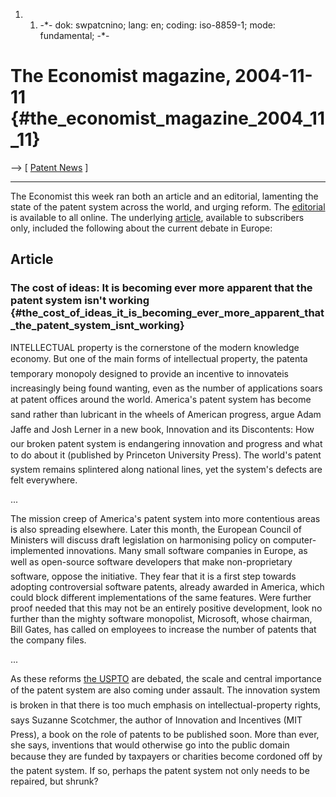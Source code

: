 1.  1.  -\*- dok: swpatcnino; lang: en; coding: iso-8859-1; mode:
        fundamental; -\*-

# The Economist magazine, 2004-11-11 {#the_economist_magazine_2004_11_11}

\--\> \[ [ Patent News](SwpatcninoEn "wikilink") \]

------------------------------------------------------------------------

The Economist this week ran both an article and an editorial, lamenting
the state of the patent system across the world, and urging reform. The
[editorial](http://www.economist.com/displaystory.cfm?story_id=3376181 "wikilink")
is available to all online. The underlying
[article](http://www.economist.com/displaystory.cfm?story_id=3388936 "wikilink"),
available to subscribers only, included the following about the current
debate in Europe:

## Article

### The cost of ideas: It is becoming ever more apparent that the patent system isn\'t working {#the_cost_of_ideas_it_is_becoming_ever_more_apparent_that_the_patent_system_isnt_working}

INTELLECTUAL property is the cornerstone of the modern knowledge
economy. But one of the main forms of intellectual property, the
patenta temporary monopoly designed to provide an incentive to
innovateis increasingly being found wanting, even as the number of
applications soars at patent offices around the world. America\'s patent
system has become sand rather than lubricant in the wheels of American
progress, argue Adam Jaffe and Josh Lerner in a new book, Innovation
and its Discontents: How our broken patent system is endangering
innovation and progress and what to do about it (published by Princeton
University Press). The world\'s patent system remains splintered along
national lines, yet the system\'s defects are felt everywhere.

\...

The mission creep of America\'s patent system into more contentious
areas is also spreading elsewhere. Later this month, the European
Council of Ministers will discuss draft legislation on harmonising
policy on computer-implemented innovations. Many small software
companies in Europe, as well as open-source software developers that
make non-proprietary software, oppose the initiative. They fear that it
is a first step towards adopting controversial software patents, already
awarded in America, which could block different implementations of the
same features. Were further proof needed that this may not be an
entirely positive development, look no further than the mighty software
monopolist, Microsoft, whose chairman, Bill Gates, has called on
employees to increase the number of patents that the company files.

\...

As these reforms [the USPTO](to "wikilink") are debated, the scale and
central importance of the patent system are also coming under assault.
The innovation system is broken in that there is too much emphasis on
intellectual-property rights, says Suzanne Scotchmer, the author of
Innovation and Incentives (MIT Press), a book on the role of patents
to be published soon. More than ever, she says, inventions that would
otherwise go into the public domain because they are funded by taxpayers
or charities become cordoned off by the patent system. If so, perhaps
the patent system not only needs to be repaired, but shrunk?

